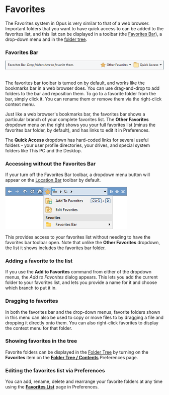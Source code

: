 # Favorites

The Favorites system in Opus is very similar to that of a web browser. Important folders that you want to have quick access to can be added to the favorites list, and this list can be displayed in a toolbar (the [Favorites Bar](../toolbars/the_default_toolbars/favorites_bar.md)), a drop-down menu and in the [folder tree](folder_tree.md).

### Favorites Bar

![](/Manual/images/media/13/favorites_bar.png) 

The favorites bar toolbar is turned on by default, and works like the bookmarks bar in a web browser does. You can use drag-and-drop to add folders to the bar and reposition them. To go to a favorite folder from the bar, simply click it. You can rename them or remove them via the right-click context menu.

Just like a web browser's bookmarks bar, the favorites bar shows a particular branch of your complete favorites list. The **Other Favorites** dropdown menu on the right shows you your full favorites list (minus the favorites bar folder, by default), and has links to edit it in Preferences.

The **Quick Access** dropdown has hard-coded links for several useful folders - your user profile directories, your drives, and special system folders like This PC and the Desktop.

### Accessing without the Favorites Bar

If your turn off the Favorites Bar toolbar, a dropdown menu button will appear on the [Location Bar](file_display_border.md) toolbar by default.

![](/Manual/images/media/13/favorites_bar_closed.png)

This provides access to your favorites list without needing to have the favorites bar toolbar open. Note that unlike the **Other Favorites** dropdown, the list it shows includes the favorites bar folder.

### Adding a favorite to the list

If you use the **Add to Favorites** command from either of the dropdown menus, the *Add to Favorites* dialog appears. This lets you add the current folder to your favorites list, and lets you provide a name for it and choose which branch to put it in.

### Dragging to favorites

In both the favorites bar and the drop-down menus, favorite folders shown in this menu can also be used to copy or move files to by dragging a file and dropping it directly onto them. You can also right-click favorites to display the context menu for that folder.

### Showing favorites in the tree

Favorite folders can be displayed in the [Folder Tree](folder_tree.md) by turning on the **Favorites** item on the **[Folder Tree / Contents](/Manual/preferences/preferences_categories/folder_tree/contents.md)** Preferences page.

### Editing the favorites list via Preferences

You can add, rename, delete and rearrange your favorite folders at any time using the **[Favorites List](/Manual/preferences/preferences_categories/frequently_used_paths/favorites_list.md)** page in Preferences.
